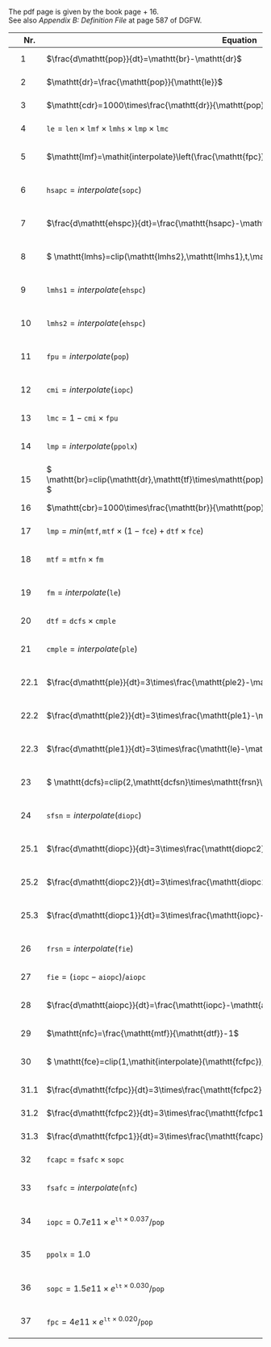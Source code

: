The pdf page is given by the book page + 16.  
See also *Appendix B: Definition File* at page 587 of DGFW. 

| | Nr. | Equation 	| Initialisation 	| Parameter	| Reference	|
| --- | --- | ---		| ---				| ---		| ---		|
| |1  |  $\frac{d\mathtt{pop}}{dt}=\mathtt{br}-\mathtt{dr}$ | $\mathtt{pop}(0)=1.61e9$ |  | lines 1-3, page 167 |
| |2  | $\mathtt{dr}=\frac{\mathtt{pop}}{\mathtt{le}}$ |  |  | line 4, page 167 |
| |3  | $\mathtt{cdr}=1000\times\frac{\mathtt{dr}}{\mathtt{pop}}$ |  |  | line 5, page 167 |
| |4  | $\mathtt{le}=\mathtt{len}\times\mathtt{lmf}\times\mathtt{lmhs}\times\mathtt{lmp}\times\mathtt{lmc}$ |  | $\mathtt{len}=28$ | lines 6-7, page 167 |
| |5  | $\mathtt{lmf}=\mathit{interpolate}\left(\frac{\mathtt{fpc}}{\mathtt{sfpc}}\right)$ |  | $\mathtt{sfpc}=230$ | lines 8-10, page 167 |
| |6  | $\mathtt{hsapc}=\mathit{interpolate}\left(\mathtt{sopc}\right)$ |  |  | lines 11-12, page 167 |
| |7  | $\frac{d\mathtt{ehspc}}{dt}=\frac{\mathtt{hsapc}-\mathtt{ehspc}}{\mathtt{hsid}}$ | $\mathtt{ehspc}(0)=\mathtt{hsapc}(0)$ | $\mathtt{hsid}=20$ | lines 13-14, page 167 |
| |8  | $ \mathtt{lmhs}=clip(\mathtt{lmhs2},\mathtt{lmhs1},t,\mathtt{iphst}) $ |  | $\mathtt{iphst}=40$ | lines 15-16, page 167 |
| |9  | $\mathtt{lmhs1}=\mathit{interpolate}(\mathtt{ehspc})$ |  |  | lines 17-18, page 167 |
| |10  | $\mathtt{lmhs2}=\mathit{interpolate}(\mathtt{ehspc})$ |  |  | lines 19-20, page 167 |
| |11  | $\mathtt{fpu}=\mathit{interpolate}(\mathtt{pop})$ |  |  | lines 21-22, page 167 |
| |12  | $\mathtt{cmi}=\mathit{interpolate}(\mathtt{iopc})$ |  |  | lines 23-24, page 167 |
| |13  | $\mathtt{lmc}=1-\mathtt{cmi}\times\mathtt{fpu}$ |  |  | line 25, page 167 |
| |14  | $\mathtt{lmp}=\mathit{interpolate}(\mathtt{ppolx})$ |  |  | lines 26-27, page 167 |
| |15  | $ \mathtt{br}=clip(\mathtt{dr},\mathtt{tf}\times\mathtt{pop}\times\mathtt{ffw}/\mathtt{rlt},t,\mathtt{pet}) $ |  | $ \mathtt{ffw}=0.21,\mathtt{rlt}=30,\mathtt{pet}=4000 $ | lines 28-31, page 168 |
| |16  | $\mathtt{cbr}=1000\times\frac{\mathtt{br}}{\mathtt{pop}}$ |  |  | line 32, page 168 |
| |17  | $\mathtt{lmp}=\mathit{min}(\mathtt{mtf}, \mathtt{mtf}\times(1-\mathtt{fce})+\mathtt{dtf}\times\mathtt{fce})$ |  |  | line 33, page 168 |
| |18  | $\mathtt{mtf}=\mathtt{mtfn}\times\mathtt{fm}$ |  | $\mathtt{mtfn}=12$ | lines 34-35, page 168 |
| |19  | $\mathtt{fm}=\mathit{interpolate}(\mathtt{le})$ |  |  | lines 36-37, page 168 |
| |20  | $\mathtt{dtf}=\mathtt{dcfs}\times\mathtt{cmple}$ |  |  | lines 38, page 168 |
| |21  | $\mathtt{cmple}=\mathit{interpolate}(\mathtt{ple})$ |  |  | lines 39-40, page 168\\|
| |22.1  | $\frac{d\mathtt{ple}}{dt}=3\times\frac{\mathtt{ple2}-\mathtt{ple}}{\mathtt{lpd}}$ | $\mathtt{ple}(0) = \mathtt{le}(0)$ | $\mathtt{lpd}=20$ | lines 41-42, page 168\\|
| |22.2  | $\frac{d\mathtt{ple2}}{dt}=3\times\frac{\mathtt{ple1}-\mathtt{ple2}}{\mathtt{lpd}}$ | $\mathtt{ple2}(0) = \mathtt{le}(0)$ |  | lines 41-42, page 168\\|
| |22.3  | $\frac{d\mathtt{ple1}}{dt}=3\times\frac{\mathtt{le}-\mathtt{ple1}}{\mathtt{lpd}}$ | $\mathtt{ple1}(0) = \mathtt{le}(0)$ |  | lines 41-42, page 168\\|
| |23  | $ \mathtt{dcfs}=clip(2,\mathtt{dcfsn}\times\mathtt{frsn}\times\mathtt{sfsn},t,\mathtt{zpgt}) $ |  | $\mathtt{zpgt}=4000,\mathtt{dcfsn}=4$ | lines 43-45, page 168\\|
| |24  | $\mathtt{sfsn}=\mathit{interpolate}(\mathtt{diopc})$ |  |  | lines 46-47, page 168\\|
| |25.1  | $\frac{d\mathtt{diopc}}{dt}=3\times\frac{\mathtt{diopc2}-\mathtt{diopc}}{\mathtt{sad}}$ | $\mathtt{diopc}(0) = \mathtt{iopc}(0)$ | $\mathtt{sad}=20$ | lines 48-49, page 168\\|
| |25.2  | $\frac{d\mathtt{diopc2}}{dt}=3\times\frac{\mathtt{diopc1}-\mathtt{diopc2}}{\mathtt{sad}}$ | $\mathtt{diopc2}(0) = \mathtt{iopc}(0)$ |  | lines 48-49, page 168\\|
| |25.3  | $\frac{d\mathtt{diopc1}}{dt}=3\times\frac{\mathtt{iopc}-\mathtt{diopc1}}{\mathtt{sad}}$ | $\mathtt{diopc1}(0) = \mathtt{iopc}(0)$ |  | lines 48-49, page 168\\|
| |26  | $\mathtt{frsn}=\mathit{interpolate}(\mathtt{fie})$ | $\mathtt{frsn}(0)=0.82$ | | lines 50-52, page 168\\|
| |27  | $\mathtt{fie}=(\mathtt{iopc}-\mathtt{aiopc})/\mathtt{aiopc}$ |  |  | line 53, page 168\\|
| |28  | $\frac{d\mathtt{aiopc}}{dt}=\frac{\mathtt{iopc}-\mathtt{aiopc}}{\mathtt{ieat}}$ | $\mathtt{aiopc}(0) = \mathtt{iopc}(0)$ |  | lines 54-55, page 168\\|
| |29  | $\mathtt{nfc}=\frac{\mathtt{mtf}}{\mathtt{dtf}}-1$ |  |  | line 56, page 168\\|
| |30  | $ \mathtt{fce}=clip(1,\mathit{interpolate}(\mathtt{fcfpc}),t,\mathtt{fcest}) $ |  | $\mathtt{fcest}=4000$ | lines 57-59, page 168\\|
| |31.1  | $\frac{d\mathtt{fcfpc}}{dt}=3\times\frac{\mathtt{fcfpc2}-\mathtt{fcfpc}}{\mathtt{hsid}}$ | $\mathtt{fcfpc}(0) = \mathtt{fcapc}(0)$ |  | line 60, page 168\\|
| |31.2  | $\frac{d\mathtt{fcfpc2}}{dt}=3\times\frac{\mathtt{fcfpc1}-\mathtt{fcfpc2}}{\mathtt{hsid}}$ | $\mathtt{fcfpc2}(0) = \mathtt{fcapc}(0)$ |  | line 60, page 168\\|
| |31.3  | $\frac{d\mathtt{fcfpc1}}{dt}=3\times\frac{\mathtt{fcapc}-\mathtt{fcfpc1}}{\mathtt{hsid}}$ | $\mathtt{fcfpc1}(0) = \mathtt{fcapc}(0)$ |  | line 60, page 168\\|
| |32  | $\mathtt{fcapc}=\mathtt{fsafc}\times\mathtt{sopc}$ |  |  | line 61, page 168\\|
| |33  | $\mathtt{fsafc}=\mathit{interpolate}(\mathtt{nfc})$ |  | | lines 62-63, page 168\\|
| |34 | $\mathtt{iopc}=0.7e11\times e^{\mathtt{lt}\times0.037}/\mathtt{pop}$ |  | $\mathtt{lt}=500$ | lines 64-72, page 168\\|
| |35 | $\mathtt{ppolx}=1.0$ |  |  | lines 73-75, page 168\\|
| |36 | $\mathtt{sopc}=1.5e11\times e^{\mathtt{lt}\times0.030}/\mathtt{pop}$ |  |  | lines 76-82, page 168\\|
| |37 | $\mathtt{fpc}=4e11\times e^{\mathtt{lt}\times0.020}/\mathtt{pop}$ |  |  | lines 83-89, page 168\\|